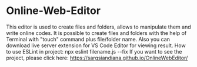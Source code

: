 # Online-Web-Editor
This editor is used to create files and folders, allows to manipulate them and write online codes.
It is possible to create files and folders with the help of Terminal with "touch" command plus file/folder name.
Also you can download live server extension for VS Code Editor for viewing result.
How to use ESLint in project:
   npx eslint filename.js --fix
   If you want to see the project, please click here: https://sargsiandiana.github.io/OnlineWebEditor/
